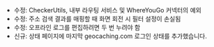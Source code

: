 
- 수정: CheckerUtils, 내부 라우팅 서비스 및 WhereYouGo 커넥터의 예외
- 수정: 주소 검색 결과를 매핑할 때 화면 회전 시 필터 설정이 손실됨
- 수정: 오프라인 로그를 편집하려면 두 번 누려야 함
- 신규: 상태 페이지에 마지막 geocaching.com 로그인 상태를 추가했습니다.
